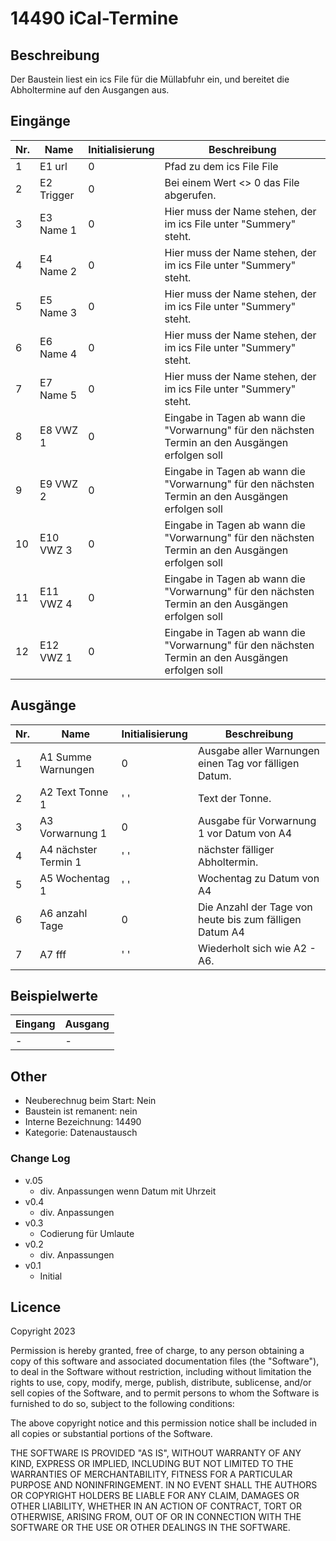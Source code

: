 # 14490 iCal-Termine

## Beschreibung 

Der Baustein liest ein ics File für die Müllabfuhr ein, und bereitet die Abholtermine auf den Ausgangen aus.

## Eingänge

| Nr. | Name        | Initialisierung | Beschreibung                                                                                            |
|-----|-------------|-----------------|---------------------------------------------------------------------------------------------------------|
| 1   | E1 url      | 0               | Pfad zu dem ics File File                                                                               |
| 2   | E2 Trigger  | 0               | Bei einem Wert <> 0 das File abgerufen.                                                                 |
| 3   | E3 Name 1   | 0               | Hier muss der Name stehen, der im ics File unter "Summery" steht.      |
| 4   | E4 Name 2   | 0               | Hier muss der Name stehen, der im ics File unter "Summery" steht.     |    
| 5   | E5 Name 3   | 0               | Hier muss der Name stehen, der im ics File unter "Summery" steht.     |
| 6   | E6 Name 4   | 0               | Hier muss der Name stehen, der im ics File unter "Summery" steht.     |
| 7   | E7 Name 5   | 0               | Hier muss der Name stehen, der im ics File unter "Summery" steht.     |
| 8   | E8 VWZ 1    | 0               | Eingabe in Tagen ab wann die "Vorwarnung" für den nächsten Termin an den Ausgängen erfolgen soll        |
| 9   | E9 VWZ 2    | 0               | Eingabe in Tagen ab wann die "Vorwarnung" für den nächsten Termin an den Ausgängen erfolgen soll        |
| 10  | E10 VWZ 3   | 0               | Eingabe in Tagen ab wann die "Vorwarnung" für den nächsten Termin an den Ausgängen erfolgen soll        |
| 11  | E11 VWZ 4   | 0               | Eingabe in Tagen ab wann die "Vorwarnung" für den nächsten Termin an den Ausgängen erfolgen soll        |
| 12  | E12 VWZ 1   | 0               | Eingabe in Tagen ab wann die "Vorwarnung" für den nächsten Termin an den Ausgängen erfolgen soll        |


## Ausgänge

| Nr. | Name                 | Initialisierung | Beschreibung                                            |
|-----|----------------------|-----------------|---------------------------------------------------------|
| 1   | A1 Summe Warnungen   | 0               | Ausgabe aller Warnungen einen Tag vor fälligen Datum.   |
| 2   | A2 Text Tonne 1      | ' '             | Text der Tonne.                                         |
| 3   | A3 Vorwarnung 1      | 0               | Ausgabe für Vorwarnung 1 vor Datum von A4               |
| 4   | A4 nächster Termin 1 | ' '             | nächster fälliger Abholtermin.                          | 
| 5   | A5 Wochentag 1       | ' '             | Wochentag zu Datum von A4                               | 
| 6   | A6 anzahl Tage       | 0               | Die Anzahl der Tage von heute bis zum fälligen Datum A4 | 
| 7   | A7 fff               | ' '             | Wiederholt sich wie A2 - A6.                            | 

## Beispielwerte

| Eingang | Ausgang |
| --- | --- |
| - | - |


## Other

- Neuberechnug beim Start: Nein
- Baustein ist remanent: nein
- Interne Bezeichnung: 14490
- Kategorie: Datenaustausch

### Change Log
 - v.05
   - div. Anpassungen wenn Datum mit Uhrzeit
 - v0.4
   -  div. Anpassungen
 - v0.3
   - Codierung für Umlaute
 - v0.2
   - div. Anpassungen
 - v0.1
   - Initial

   
   


## Licence

Copyright 2023

Permission is hereby granted, free of charge, to any person obtaining a copy of this software and associated documentation files (the "Software"), to deal in the Software without restriction, including without limitation the rights to use, copy, modify, merge, publish, distribute, sublicense, and/or sell copies of the Software, and to permit persons to whom the Software is furnished to do so, subject to the following conditions:

The above copyright notice and this permission notice shall be included in all copies or substantial portions of the Software.

THE SOFTWARE IS PROVIDED "AS IS", WITHOUT WARRANTY OF ANY KIND, EXPRESS OR IMPLIED, INCLUDING BUT NOT LIMITED TO THE WARRANTIES OF MERCHANTABILITY, FITNESS FOR A PARTICULAR PURPOSE AND NONINFRINGEMENT. IN NO EVENT SHALL THE AUTHORS OR COPYRIGHT HOLDERS BE LIABLE FOR ANY CLAIM, DAMAGES OR OTHER LIABILITY, WHETHER IN AN ACTION OF CONTRACT, TORT OR OTHERWISE, ARISING FROM, OUT OF OR IN CONNECTION WITH THE SOFTWARE OR THE USE OR OTHER DEALINGS IN THE SOFTWARE.

